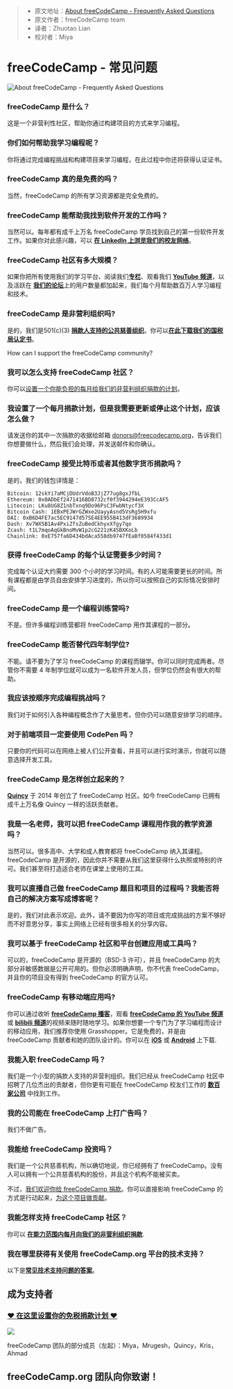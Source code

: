 > * 原文地址：[About freeCodeCamp - Frequently Asked Questions](https://www.freecodecamp.org/news/about/)
> * 原文作者：freeCodeCamp team
> * 译者：Zhuotao Lian 
> * 校对者：Miya

# freeCodeCamp - 常见问题

![About freeCodeCamp - Frequently Asked Questions](https://www.freecodecamp.org/news/content/images/size/w2000/2019/06/freecodecamp-conference-photo.jpeg)


### freeCodeCamp 是什么？

这是一个非营利性社区，帮助你通过构建项目的方式来学习编程。

### 你们如何帮助我学习编程呢？

你将通过完成编程挑战和构建项目来学习编程，在此过程中你还将获得认证证书。 

### freeCodeCamp 真的是免费的吗？

当然，freeCodeCamp 的所有学习资源都是完全免费的。

### freeCodeCamp 能帮助我找到软件开发的工作吗？

当然可以。每年都有成千上万名 freeCodeCamp 学员找到自己的第一份软件开发工作。如果你对此感兴趣，可以 [**在 Linkedln 上浏览我们的校友网络**][1]。

### freeCodeCamp 社区有多大规模？

如果你把所有使用我们的学习平台、阅读我们[**专栏**][2]、观看我们 [**YouTube 频道**][3]，以及活跃在 [**我们的论坛**][4]上的用户数量都加起来，我们每个月帮助数百万人学习编程和技术。

### freeCodeCamp 是非营利组织吗?

是的，我们是501(c)(3) [**捐款人支持的公共慈善组织**][5]。你可以[**在此下载我们的国税局认定书**][6]。

How can I support the freeCodeCamp community?
### 我可以怎么支持 freeCodeCamp 社区？
你可以[设置一个你能负担的每月给我们的非营利组织捐款的计划](https://www.freecodecamp.org/donate)。

### 我设置了一个每月捐款计划，但是我需要更新或停止这个计划，应该怎么做？
请发送你的其中一次捐款的收据给邮箱 donors@freecodecamp.org，告诉我们你想要做什么，然后我们会处理，并发送邮件和你确认。

### freeCodeCamp 接受比特币或者其他数字货币捐款吗？
是的，我们的钱包详情是：
```
Bitcoin: 12skYi7aMCjDUdrVdoB3JjZ77ug8gxJfbL
Ethereum: 0x0ADbEf2471416BD8732cf0f3944294eE393CcAF5
Litecoin: LKu8UG8Z1nbTxnq9Do96PsC3FwbNtycf3X
Bitcoin Cash: 1EBxPEJWrGZWxe2UayyAsnd5VsRg5H9xfu
DAI: 0xB6D4FE7ac5EC9147d575E4EE955B413dF3689934
Dash: Xv7WX5B1Av4PxiZfsZuBedCkhyxXfgy7qo
Zcash: t1L7mqoAqGkBnoMvW1p2cG221zK4SBXKoLb
Chainlink: 0xE757fa6D434bdAca558db9747fEaBf0584f433d1
```

### 获得 freeCodeCamp 的每个认证需要多少时间？

完成每个认证大约需要 300 个小时的学习时间。有的人可能需要更长的时间。所有课程都是由学员自由安排学习进度的，所以你可以按照自己的实际情况安排时间。

### freeCodeCamp 是一个编程训练营吗?

不是。但许多编程训练营都将 freeCodeCamp 用作其课程的一部分。

### freeCodeCamp 能否替代四年制学位?

不能。请不要为了学习 freeCodeCamp 的课程而辍学。你可以同时完成两者。尽管你不需要 4 年制学位就可以成为一名软件开发人员，但学位仍然会有很大的帮助。 

### 我应该按顺序完成编程挑战吗？

我们对于如何引入各种编程概念作了大量思考。但你仍可以随意安排学习的顺序。

### 对于前端项目一定要使用 CodePen 吗？

只要你的代码可以在网络上被人们公开查看，并且可以进行实时演示，你就可以随意选择开发工具。

### freeCodeCamp 是怎样创立起来的？

[**Quincy**][8]  于 2014 年创立了 freeCodeCamp 社区。如今 freeCodeCamp 已拥有成千上万名像 Quincy 一样的活跃贡献者。

### 我是一名老师，我可以把 freeCodeCamp 课程用作我的教学资源吗？

当然可以。很多高中、大学和成人教育都将 freeCodeCamp 纳入其课程。freeCodeCamp 是开源的，因此你并不需要从我们这里获得什么执照或特别的许可。我们甚至将打造适合老师在课堂上使用的工具。

### 我可以直播自己做 freeCodeCamp 题目和项目的过程吗？我能否将自己的解决方案写成博客呢？

是的，我们对此表示欢迎。此外，请不要因为你写的项目或完成挑战的方案不够好而不好意思分享，事实上网络上已经有很多相关的分享内容。

### 我可以基于 freeCodeCamp 社区和平台创建应用或工具吗？

可以的，freeCodeCamp 是开源的（BSD-3 许可），并且 freeCodeCamp 的大部分非敏感数据是公开可用的。但你必须明确声明，你不代表 freeCodeCamp，并且你的项目没有得到 freeCodeCamp 的官方认可。

### freeCodeCamp 有移动端应用吗?

你可以通过收听 [**freeCodeCamp 播客**][9]，观看  [**freeCodeCamp 的 YouTube 频道**][10] 或 [**bilibili 频道**](https://space.bilibili.com/335505768)的视频来随时随地学习。如果你想要一个专门为了学习编程而设计的移动应用，我们推荐你使用 Grasshopper。它是免费的，并是由 freeCodeCamp 贡献者和她的团队设计的。你可以在 [**iOS**][11]  或  [**Android**][12] 上下载.

### 我能入职 freeCodeCamp 吗？

我们是一个小型的捐款人支持的非营利组织。我们已经从 freeCodeCamp 社区中招聘了几位杰出的贡献者，但你更有可能在 freeCodeCamp 校友们工作的  [**数百家公司**][13]  中找到工作。

### 我的公司能在 freeCodeCamp 上打广告吗？

我们不做广告。

### 我能给 freeCodeCamp 投资吗？
我们是一个公共慈善机构，所以确切地说，你已经拥有了 freeCodeCamp。没有人可以拥有一个公共慈善机构的股份，并且这个机构不能被买卖。

不过，[我们欢迎你给 freeCodeCamp 捐款](https://www.freecodecamp.org/donate)。你可以直接影响 freeCodeCamp 的方式是行动起来，[为这个项目做贡献](https://contribute.freecodecamp.org/#/)。

### 我能怎样支持 freeCodeCamp 社区？

你可以  [**在能力范围内每月向我们的非营利组织捐款**][14].

### 我在哪里获得有关使用 freeCodeCamp.org 平台的技术支持？

以下是[**常见技术支持问题的答案**][15]。

## 成为支持者

### [❤️ 在这里设置你的免税捐款计划 ❤️][16]

![](https://www.freecodecamp.org/news/content/images/2019/07/freecodecamp-hk-meeting.jpg)

freeCodeCamp 团队的部分成员（左起）：Miya，Mrugesh，Quincy，Kris，Ahmad

## freeCodeCamp.org 团队向你致谢！


[1]: https://www.linkedin.com/school/4831032/alumni/
[2]: https://www.freecodecamp.org/news
[3]: https://youtube.com/freecodecamp
[4]: https://forum.freecodecamp.org/
[5]: https://www.freecodecamp.com/donate/
[6]: https://s3.amazonaws.com/freecodecamp/Free+Code+Camp+Inc+IRS+Determination+Letter.pdf
[7]: https://donate.freecodecamp.org/other-ways-to-donate/
[8]: https://www.twitter.com/ossia
[9]: https://podcast.freecodecamp.org/
[10]: https://youtube.com/freecodecamp
[11]: https://itunes.apple.com/us/app/id1354133284
[12]: https://play.google.com/store/apps/details?id=com.area120.grasshopper&hl=en
[13]: https://www.linkedin.com/school/free-code-camp/alumni/
[14]: https://donate.freecodecamp.org/
[15]: https://support.freecodecamp.org/
[16]: https://donate.freecodecamp.org/
